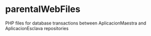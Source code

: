 # parentalWebFiles
PHP files for database transactions between AplicacionMaestra and AplicacionEsclava repositories
